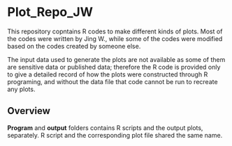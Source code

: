 # Plot_Repo_JW

This repository copntains R codes to make different kinds of plots. Most of the codes were written by Jing W., while some of the codes were modified based on the codes created by someone else. 

The input data used to generate the plots are not available as some of them are sensitive data or published data; therefore the R code is provided only to give a detailed record of how the plots were constructed through R programing, and without the data file that code cannot be run to recreate any plots.

## Overview

**Program** and **output** folders contains R scripts and the output plots, separately. R script and the corresponding plot file shared the same name. 

